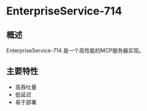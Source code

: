 # EnterpriseService-714

## 概述

EnterpriseService-714 是一个高性能的MCP服务器实现。

## 主要特性

- 高吞吐量
- 低延迟
- 易于部署
